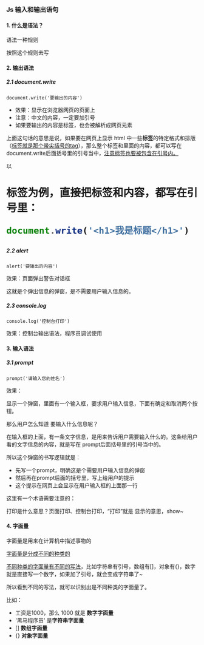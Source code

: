 ### Js 输入和输出语句

#### 1. 什么是语法？

语法一种规则

按照这个规则去写

#### 2. 输出语法

##### 2.1 document.write

`document.write('要输出的内容')`

- 效果：显示在浏览器网页的页面上
- 注意：中文的内容，一定要加引号
- 如果要输出的内容是标签，也会被解析成网页元素

上面这句话的意思是说，如果要在网页上显示 html 中一些**标签**的特定格式和排版（<u>标签就是那个带尖括号的tag</u>），那么整个标签和里面的内容，都可以写在document.write后面括号里的引号当中，<u>注意标签也要被包含在引号内。</u>

以 <h1> 标签为例，直接把标签和内容，都写在引号里：

~~~javascript
document.write('<h1>我是标题</h1>')
~~~

##### 2.2 alert

`alert('要输出的内容')`

效果：页面弹出警告对话框

这就是个弹出信息的弹窗，是不需要用户输入信息的。

##### 2.3 console.log

`console.log('控制台打印')`

效果：控制台输出语法，程序员调试使用

#### 3. 输入语法

##### 3.1 prompt

`prompt('请输入您的姓名')`

效果：

显示一个弹窗，里面有一个输入框，要求用户输入信息，下面有确定和取消两个按钮。

那么用户怎么知道 要输入什么信息呢？

在输入框的上面，有一条文字信息，是用来告诉用户需要输入什么的。这条给用户看的文字信息的内容，就是写在 prompt后面括号里的引号当中的。

所以这个弹窗的书写逻辑就是：

- 先写一个prompt，明确这是个需要用户输入信息的弹窗
- 然后再在prompt后面的括号里，写上给用户的提示
- 这个提示在网页上会显示在用户输入框的上面那一行

这里有一个术语需要注意的：

打印是什么意思？页面打印、控制台打印，“打印”就是 显示的意思，show~

#### 4. 字面量

字面量是用来在计算机中描述事物的

<u>字面量是分成不同的种类的</u>

<u>不同种类的字面量有不同的写法</u>，比如字符串有引号，数组有[]，对象有{}，数字就是直接写一个数字，如果加了引号，就会变成字符串了~

所以看到不同的写法，就可以识别出是不同种类的字面量了。

比如：

- 工资是1000，那么 1000 就是 **数字字面量**
- '黑马程序员' 是**字符串字面量**
- []  **数组字面量**
- {} **对象字面量**



